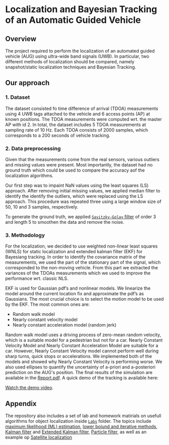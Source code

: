 # Localization and Bayesian Tracking of an Automatic Guided Vehicle

## Overview

The project required to perform the localization of an automated guided vehicle (AUG) using ultra-wide band signals (UWB). In particular, two different methods of localization should be compared, namely snapshot/static localization techniques and Bayesian Tracking.

## Our approach
### 1. Dataset 
The dataset consisted fo time difference of arrival (TDOA) measurements using 4 UWB tags attached to the vehicle and 6 access points (AP) at known positions. The TDOA measurements were computed wrt. the master AP with id 2. In total, the dataset includes 5 TDOA measurements at sampling rate of 10 Hz. Each TDOA consists of 2000 samples, which corresponds to a 200 seconds of vehicle tracking.              

### 2. Data preprocessing
Given that the measurements come from the real sensors, various outliers and missing values were present. Most importantly, the dataset had no ground truth which could be used to compare the accuracy aof the localization algorithms.

Our first step was to impaint NaN values using the least squares (LS) approach. After removing initial missing values, we applied median filter to identify the identify the outliers, which were replaced using the LS approach. This procedure was repeated three using a large window size of 50, 10 and 3 samples, respectively.

To generate the ground truth, we applied [`Savitzky-Golay` filter](https://en.wikipedia.org/wiki/Savitzky%E2%80%93Golay_filter) of order 3 and length 5 to smoothen the data and remove the noise. 

### 3. Methodology
For the localization, we decided to use weighted non-linear least squares (WNLS) for static localization and extended kalman filter (EKF) for Bayesiang tracking. In order to identify the covariance matrix of the measurements, we used the part of the stationary part of the signal, which corresponded to the non-moving vehicle. From this part we extracted the variances of the TDOAs measurements which we used to improve the performance wrt. classic NLS.

EKF is used for Gaussian pdf’s and nonlinear models. We linearize the model around the current location fix and approximate the pdf’s as Gaussians. The most crucial choice is to select the motion model to be used by the EKF. The most common ones are:
- Random walk model
- Nearly constant velocity model
- Nearly constant acceleration model (random jerk)

Random walk model uses a driving process of zero-mean random velocity, which is a suitable model for a pedestrian but not for a car. Nearly Constant Velocity Model and Nearly Constant Acceleration Model are suitable for a car. However, Nearly Constant Velocity model cannot perform well during sharp turns, quick stops or accelerations. We implemented both of the models and showed why Nearly Constant Velocity is performing worse. We also used ellipses to quantify the uncertainty of a-priori and a-posteriori prediction on the AUG's position. 
The final results of the simulation are available in the [Report.pdf](Project/Report.pdf). A quick demo of the tracking is available here:

[Watch the demo video](https://drive.google.com/file/d/1V4K-1m98SW36MdO_wrS5hkyRIjSRFdVu/preview).


## Appendix
The repository also includes a set of lab and homework matirials on usefull algorithms for object localization inside [`Labs`](Labs) folder. The topics include [maximum likelihood (ML) estimation](Labs/1-Static%20Localization/), [lower boiund and iterative methods](Labs/2-Cramer-Rao%20Bound%20and%20iterative%20NLS/), [Kalman filter](Labs/3-Kalman%20filter/) and [Extended Kalman filter](Labs/4-Extended%20Kalman%20Filter/), [Particle filter](Labs/5-Particle%20filter/), as well as an example op [Satellite localization](Labs/6-Satellite%20localization/)  